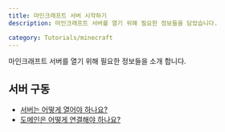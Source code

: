 ```yaml
---
title: 마인크래프트 서버 시작하기
description: 마인크래프트 서버를 열기 위해 필요한 정보들을 담았습니다.

category: Tutorials/minecraft
---
```


마인크래프트 서버를 열기 위해 필요한 정보들을 소개 합니다.

## 서버 구동
* [서버는 어떻게 열어야 하나요?](/tutorials/minecraft/how-to-open-server)
* [도메인은 어떻게 연결해야 하나요?](/tutorials/minecraft/how-to-connect-domain)

